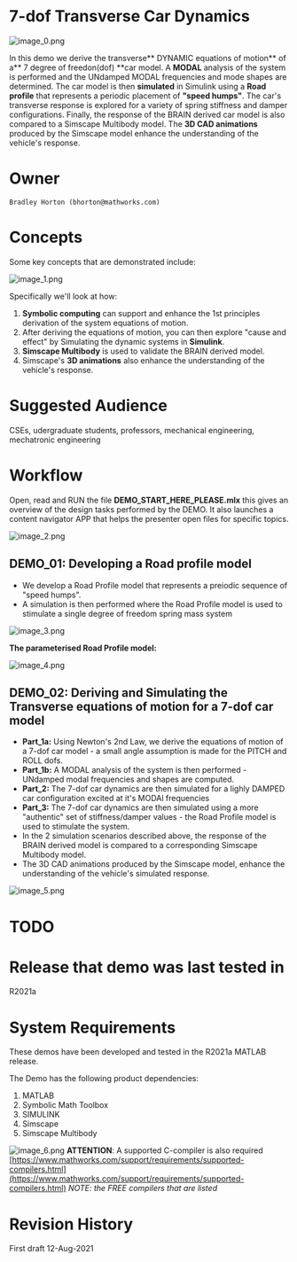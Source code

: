 # 7-dof Transverse Car Dynamics


 ![image_0.png](NOT_Sharable_OUTSIDE_TMW/README_images/image_0.png)




In this demo we derive the transverse** DYNAMIC equations of motion** of a** 7 degree of freedon(dof) **car model.  A **MODAL** analysis of the system is performed and the UNdamped MODAL frequencies and mode shapes are determined. The car model is then **simulated** in Simulink using a **Road profile** that represents a periodic placement of  **"speed humps"**.  The car's transverse response is explored for a variety of spring stiffness and damper configurations.  Finally, the response of the BRAIN derived car model is also compared to a Simscape Multibody model. The **3D CAD animations** produced by the Simscape model enhance the understanding of the vehicle's response.


  
# Owner


`Bradley Horton (bhorton@mathworks.com)`


  
# Concepts


Some key concepts that are demonstrated include:




![image_1.png](NOT_Sharable_OUTSIDE_TMW/README_images/image_1.png)




Specifically we'll look at how:



   1.  **Symbolic computing** can support and enhance the 1st principles  derivation of the system equations of motion. 
   1.  After deriving the equations of motion, you can then explore "cause and effect" by Simulating the dynamic systems in **Simulink**. 
   1.  **Simscape Multibody** is used to validate the BRAIN derived model.   
   1.  Simscape's **3D animations** also enhance the understanding of the vehicle's response. 

  
# Suggested Audience


CSEs, udergraduate students, professors, mechanical engineering, mechatronic engineering


  
# Workflow


Open, read and RUN the file **DEMO_START_HERE_PLEASE.mlx** this gives an overview of the design tasks performed by the DEMO.  It also launches a content navigator APP that helps the presenter open files for specific topics.  




![image_2.png](NOT_Sharable_OUTSIDE_TMW/README_images/image_2.png)


## DEMO_01:    Developing a Road profile model

   -  We develop a Road Profile model that represents a preiodic sequence of "speed humps". 
   -  A simulation is then performed where the Road Profile model is used to stimulate a single degree of freedom spring mass system 



![image_3.png](NOT_Sharable_OUTSIDE_TMW/README_images/image_3.png)




**The parameterised Road Profile model:**




   ![image_4.png](NOT_Sharable_OUTSIDE_TMW/README_images/image_4.png)


## DEMO_02:    Deriving and Simulating the Transverse equations of motion for a 7-dof car model

   -  **Part_1a:**   Using Newton's 2nd Law, we derive the equations of motion of a 7-dof car model - a small angle assumption is made for the PITCH and ROLL dofs. 
   -  **Part_1b:**   A MODAL analysis of the system is then performed - UNdamped modal frequencies and shapes are computed. 
   -  **Part_2:**     The 7-dof car dynamics are then simulated for a lighly DAMPED car configuration excited at it's MODAl frequencies 
   -  **Part_3:**     The 7-dof car dynamics are then simulated using a more "authentic" set of stiffness/damper values - the Road Profile model is used to stimulate the system. 
   -  In the 2 simulation scenarios described above, the response of the BRAIN derived model is compared to a corresponding Simscape Multibody model. 
   -  The 3D CAD animations produced by the Simscape model, enhance the understanding of the vehicle's simulated response.  



![image_5.png](NOT_Sharable_OUTSIDE_TMW/README_images/image_5.png)


# TODO



  
# Release that demo was last tested in


R2021a


  
# System Requirements


These demos have been developed and tested in the R2021a MATLAB release.




The Demo has the following product dependencies:



   1.  MATLAB 
   1.  Symbolic Math Toolbox 
   1.  SIMULINK 
   1.  Simscape 
   1.  Simscape Multibody 
   
![image_6.png](NOT_Sharable_OUTSIDE_TMW/README_images/image_6.png) **ATTENTION**:   A supported C-compiler is also required [https://www.mathworks.com/support/requirements/supported-compilers.html](https://www.mathworks.com/support/requirements/supported-compilers.html) *NOTE:  the FREE compilers that are listed* 

  
# Revision History


First draft 12-Aug-2021


